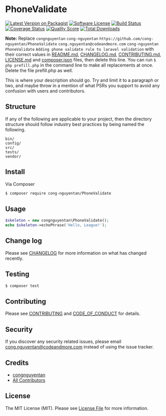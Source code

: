 # PhoneValidate

[![Latest Version on Packagist][ico-version]][link-packagist]
[![Software License][ico-license]](LICENSE.md)
[![Build Status][ico-travis]][link-travis]
[![Coverage Status][ico-scrutinizer]][link-scrutinizer]
[![Quality Score][ico-code-quality]][link-code-quality]
[![Total Downloads][ico-downloads]][link-downloads]

**Note:** Replace ```congnguyentan``` ```cong-nguyentan``` ```https://github.com/cong-nguyentan/PhoneValidate``` ```cong.nguyentan@codeandmore.com``` ```cong-nguyentan``` ```PhoneValidate``` ```Adding phone validate rule to laravel validation``` with their correct values in [README.md](README.md), [CHANGELOG.md](CHANGELOG.md), [CONTRIBUTING.md](CONTRIBUTING.md), [LICENSE.md](LICENSE.md) and [composer.json](composer.json) files, then delete this line. You can run `$ php prefill.php` in the command line to make all replacements at once. Delete the file prefill.php as well.

This is where your description should go. Try and limit it to a paragraph or two, and maybe throw in a mention of what
PSRs you support to avoid any confusion with users and contributors.

## Structure

If any of the following are applicable to your project, then the directory structure should follow industry best practices by being named the following.

```
bin/        
config/
src/
tests/
vendor/
```


## Install

Via Composer

``` bash
$ composer require cong-nguyentan/PhoneValidate
```

## Usage

``` php
$skeleton = new congnguyentan\PhoneValidate();
echo $skeleton->echoPhrase('Hello, League!');
```

## Change log

Please see [CHANGELOG](CHANGELOG.md) for more information on what has changed recently.

## Testing

``` bash
$ composer test
```

## Contributing

Please see [CONTRIBUTING](CONTRIBUTING.md) and [CODE_OF_CONDUCT](CODE_OF_CONDUCT.md) for details.

## Security

If you discover any security related issues, please email cong.nguyentan@codeandmore.com instead of using the issue tracker.

## Credits

- [congnguyentan][link-author]
- [All Contributors][link-contributors]

## License

The MIT License (MIT). Please see [License File](LICENSE.md) for more information.

[ico-version]: https://img.shields.io/packagist/v/cong-nguyentan/PhoneValidate.svg?style=flat-square
[ico-license]: https://img.shields.io/badge/license-MIT-brightgreen.svg?style=flat-square
[ico-travis]: https://img.shields.io/travis/cong-nguyentan/PhoneValidate/master.svg?style=flat-square
[ico-scrutinizer]: https://img.shields.io/scrutinizer/coverage/g/cong-nguyentan/PhoneValidate.svg?style=flat-square
[ico-code-quality]: https://img.shields.io/scrutinizer/g/cong-nguyentan/PhoneValidate.svg?style=flat-square
[ico-downloads]: https://img.shields.io/packagist/dt/cong-nguyentan/PhoneValidate.svg?style=flat-square

[link-packagist]: https://packagist.org/packages/cong-nguyentan/PhoneValidate
[link-travis]: https://travis-ci.org/cong-nguyentan/PhoneValidate
[link-scrutinizer]: https://scrutinizer-ci.com/g/cong-nguyentan/PhoneValidate/code-structure
[link-code-quality]: https://scrutinizer-ci.com/g/cong-nguyentan/PhoneValidate
[link-downloads]: https://packagist.org/packages/cong-nguyentan/PhoneValidate
[link-author]: https://github.com/cong-nguyentan
[link-contributors]: ../../contributors

